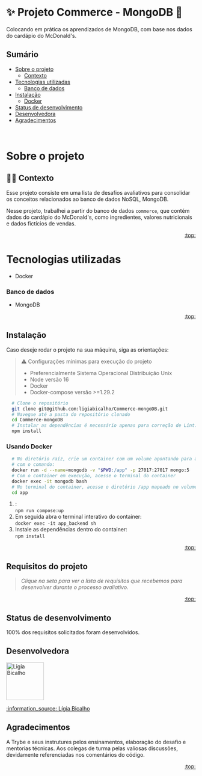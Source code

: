 # :sparkles: Projeto Commerce - MongoDB :hamburger:

Colocando em prática os aprendizados de MongoDB, com base nos dados do cardápio do McDonald's.

## Sumário

- [Sobre o projeto](#sobre-o-projeto)
  - [Contexto](#man_technologist-contexto)
- [Tecnologias utilizadas](#tecnologias-utilizadas)
  - [Banco de dados](#banco-de-dados)
- [Instalação](#instalando-localmente)
  - [Docker](#docker)
- [Status de desenvolvimento](#status-de-desenvolvimento)
- [Desenvolvedora](#desenvolvedora)
- [Agradecimentos](#agradecimentos)

<br>

# Sobre o projeto

## :man_technologist: Contexto

Esse projeto consiste em uma lista de desafios avaliativos para consolidar os conceitos relacionados ao banco de dados NoSQL, MongoDB.

Nesse projeto, trabalhei a partir do banco de dados `commerce`, que contém dados do cardápio do McDonald's, como ingredientes, valores nutricionais e dados fictícios de vendas.

<p align="right"><a href="#sparkles-projeto-commerce-MongoDB-hamburger">:top:</a></p>

# Tecnologias utilizadas

- Docker

### Banco de dados

- MongoDB

<p align="right"><a href="#sparkles-projeto-commerce-MongoDB-hamburger">:top:</a></p>

## Instalação

Caso deseje rodar o projeto na sua máquina, siga as orientações:

> ⚠️ Configurações mínimas para execução do projeto
>
> - Preferencialmente Sistema Operacional Distribuição Unix
> - Node versão 16
> - Docker
> - Docker-compose versão >=1.29.2

```bash
  # Clone o repositório
  git clone git@github.com:ligiabicalho/Commerce-mongoDB.git
  # Navegue até a pasta do repositório clonado
  cd Commerce-mongoDB
  # Instalar as dependências é necessário apenas para correção de Lint.
  npm install
```

### **Usando Docker**

```bash
  # No diretório raíz, crie um container com um volume apontando para a pasta do projeto
  # com o comando:
  docker run -d --name=mongodb -v "$PWD:/app" -p 27017:27017 mongo:5
  # Com o container em execução, acesse o terminal do container
  docker exec -it mongodb bash
  # No terminal do container, acesse o diretório /app mapeado no volume conforme o passo 1.
  cd app
```

1. :  
   `npm run compose:up`
2. Em seguida abra o terminal interativo do container:  
   `docker exec -it app_backend sh`
3. Instale as dependências dentro do container:  
   `npm install`

<p align="right"><a href="#sparkles-bem-vindo-ao-repositório-do-projeto-delivery-app">:top:</a></p>

## Requisitos do projeto

> _Clique na seta para ver a lista de requisitos que recebemos para desenvolver durante o processo avaliativo._

<p align="right"><a href="#sparkles-projeto-commerce-MongoDB-hamburger">:top:</a></p>

## Status de desenvolvimento

100% dos requisitos solicitados foram desenvolvidos.

## Desenvolvedora

<a href="https://github.com/ligiabicalho">
  <img src="https://avatars.githubusercontent.com/u/108960742" width="100px" alt="Ligia Bicalho"/>
  <a href="https://linkedin.com/in/ligiabicalho" target="_blank">
  <p>:information_source: Lígia Bicalho</p>
</a>

## Agradecimentos

A Trybe e seus instrutures pelos ensinamentos, elaboração do desafio e mentorias técnicas.
Aos colegas de turma pelas valiosas discussões, devidamente referenciadas nos comentários do código.

<p align="right"><a href="#sparkles-projeto-commerce-MongoDB-hamburger">:top:</a></p>
